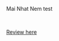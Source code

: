 <p>Mai Nhat Nem test</p> 
<br/>
<a href="https://mainhatnam.github.io/template-shop/website/" target="_blank"><p>Review here</p></a>
